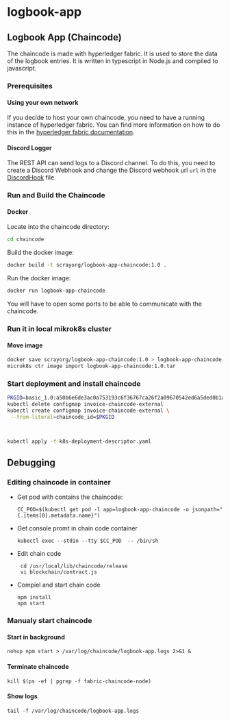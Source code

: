 # logbook-app

## Logbook App (Chaincode)
The chaincode is made with hyperledger fabric. It is used to store the data of the logbook entries. It is written in typescript in Node.js and compiled to javascript.

### Prerequisites
#### Using your own network
If you decide to host your own chaincode, you need to have a running instance of hyperledger fabric. You can find more information on how to do this in the [hyperledger fabric documentation](https://hyperledger-fabric.readthedocs.io/en/release-2.2/).

#### Discord Logger
The REST API can send logs to a Discord channel. To do this, you need to create a Discord Webhook and change the Discord webhook url `url` in the [DiscordHook](source/logger/discord.ts) file.

### Run and Build the Chaincode
#### Docker
Locate into the chaincode directory:
```bash
cd chaincode
```

Build the docker image:
```bash
docker build -t scrayorg/logbook-app-chaincode:1.0 .
```

Run the docker image:
```bash
docker run logbook-app-chaincode
```

You will have to open some ports to be able to communicate with the chaincode.


### Run it in local mikrok8s cluster

#### Move image
```bash
docker save scrayorg/logbook-app-chaincode:1.0 > logbook-app-chaincode:1.0.tar
microk8s ctr image import logbook-app-chaincode:1.0.tar

```

### Start deployment and install chaincode
```bash
PKGID=basic_1.0:a50b6e6de3ac0a753193c6f36767ca26f2a09670542ed6a5ded0b1ac3efef923
kubectl delete configmap invoice-chaincode-external
kubectl create configmap invoice-chaincode-external \
 --from-literal=chaincode_id=$PKGID



kubectl apply -f k8s-deployment-descriptor.yaml
```

## Debugging

### Editing chaincode in container
* Get pod with contains the chaincode:  
  ```
  CC_POD=$(kubectl get pod -l app=logbook-app-chaincode -o jsonpath="{.items[0].metadata.name}")
  ```
* Get console promt in chain code container  
  ```
  kubectl exec --stdin --tty $CC_POD  -- /bin/sh
  ```
* Edit chain code
  ```
   cd /usr/local/lib/chaincode/release
   vi blockchain/contract.js
  ```
* Compiel and start chain code  
   ```
   npm install
   npm start
  ```
### Manualy start chaincode
#### Start in background
```
nohup npm start > /var/log/chaincode/logbook-app.logs 2>&1 &
```

#### Terminate chaincode

```
kill $(ps -ef | pgrep -f fabric-chaincode-node)
```

#### Show logs
```
tail -f /var/log/chaincode/logbook-app.logs
```
